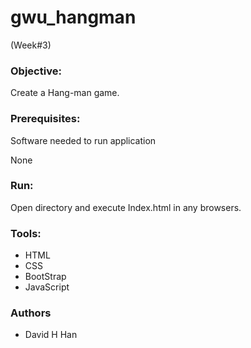 # gwu_hangman
(Week#3)

<h3>Objective:</h3>
<p>Create a Hang-man game.</p>

<h3>Prerequisites:</h3>
Software needed to run application

None
<h3>Run:</h3>
Open directory and execute Index.html in any browsers.

<h3>Tools:</h3>
<ul>
  <li>HTML</li>
  <li>CSS</li>
  <li>BootStrap</li>
  <li>JavaScript</li>
</ul>

<h3>Authors</h3>
<ul>
  <li>David H Han</li>
</ul>

